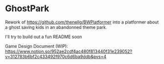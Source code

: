 # GhostPark
Rework of https://github.com/thenellg/BWPlatformer into a platformer about a ghost saving kids in an abandonned theme park.

I'll try to build out a fun README soon


Game Design Document (WIP):
https://www.notion.so/952ae2cdf4ac480f813440f31e239052?v=312783b6bf2c433492f970c6d6ba9ddb&pvs=4
